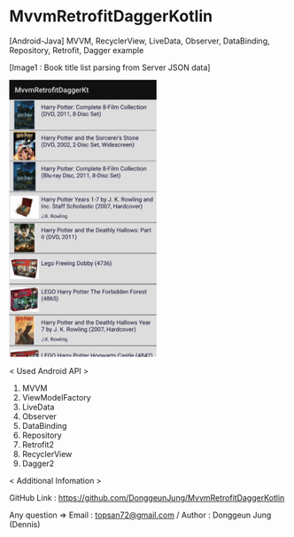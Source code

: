 # MvvmRetrofitDaggerKotlin
[Android-Java] MVVM, RecyclerView, LiveData, Observer, DataBinding, Repository, Retrofit, Dagger example

[Image1 : Book title list parsing from Server JSON data]

<div>
<img src="https://github.com/DonggeunJung/MvvmRetrofitDaggerKotlin/blob/main/MvvmRetrofitDaggerKotlin_SS_01.png?raw=true width="300px" height="500px"></img>
</div>


< Used Android API >
1. MVVM
2. ViewModelFactory
3. LiveData
4. Observer
5. DataBinding
6. Repository
7. Retrofit2
8. RecyclerView
9. Dagger2


< Additional Infomation >

GitHub Link : https://github.com/DonggeunJung/MvvmRetrofitDaggerKotlin

Any question => Email : topsan72@gmail.com / Author : Donggeun Jung (Dennis)

